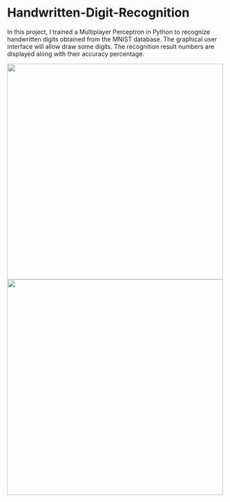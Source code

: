 # Handwritten-Digit-Recognition
In this project, I trained a Multiplayer Perceptron in Python to recognize handwritten digits obtained from the MNIST database.
The graphical user interface will allow draw some digits. The recognition result numbers are displayed along with their accuracy percentage.


<p float="left">
 <img src="https://user-images.githubusercontent.com/114313278/195559672-a51a4c6e-74a6-42ec-8c8d-0798dd344950.png" width="500">
 <img src="https://user-images.githubusercontent.com/114313278/195566480-3fb23f11-0063-45ca-b801-04e97711f491.png" width="500">
</p>
